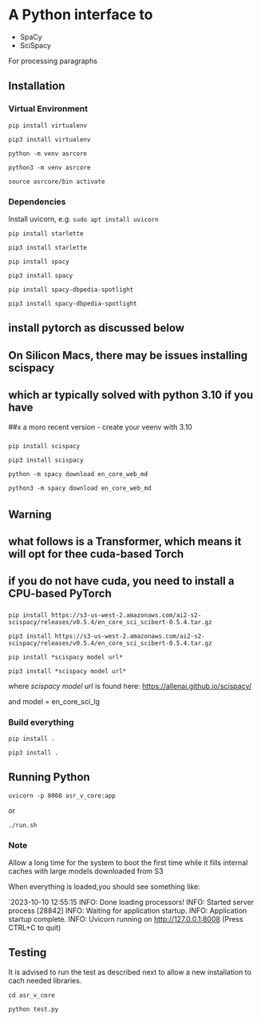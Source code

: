 # A Python interface to
- SpaCy
- SciSpacy

For processing paragraphs
## Installation
### Virtual Environment
`pip install virtualenv`

`pip3 install virtualenv`

`python -m venv asrcore`

`python3 -m venv asrcore`

`source asrcore/bin activate`

### Dependencies
Install uvicorn, e.g. `sudo apt install uvicorn`

`pip install starlette`

`pip3 install starlette`

`pip install spacy`

`pip3 install spacy`


`pip install spacy-dbpedia-spotlight`

`pip3 install spacy-dbpedia-spotlight`
## install pytorch as discussed below
#####
## On Silicon Macs, there may be issues installing scispacy
## which ar typically solved with python 3.10 if you have 
##x a moro recent version - create your veenv with 3.10
#####
`pip install scispacy`

`pip3 install scispacy`

`python -m spacy download en_core_web_md`

`python3 -m spacy download en_core_web_md`

######
## Warning
## what follows is a Transformer, which means it will opt for thee cuda-based Torch
## if you do not have cuda, you need to install a CPU-based PyTorch
#####
`pip install https://s3-us-west-2.amazonaws.com/ai2-s2-scispacy/releases/v0.5.4/en_core_sci_scibert-0.5.4.tar.gz`

`pip3 install https://s3-us-west-2.amazonaws.com/ai2-s2-scispacy/releases/v0.5.4/en_core_sci_scibert-0.5.4.tar.gz`

`pip install *scispacy model url*`

`pip3 install *scispacy model url*`


where *scispacy model url* is found here: https://allenai.github.io/scispacy/

and model = en_core_sci_lg


### Build everything
`pip install .`

`pip3 install .`

## Running Python

`uvicorn -p 8008 asr_v_core:app`

or

`./run.sh`
### Note
Allow a long time for the system to boot the first time while it fills internal caches with large models downloaded from S3

When everything is loaded,you should see something like:

`2023-10-10 12:55:15 INFO: Done loading processors!
INFO:     Started server process [28842]
INFO:     Waiting for application startup.
INFO:     Application startup complete.
INFO:     Uvicorn running on http://127.0.0.1:8008 (Press CTRL+C to quit)

## Testing
It is advised to run the test as described next to allow a new installation to cach needed libraries.

`cd asr_v_core`

`python test.py`
